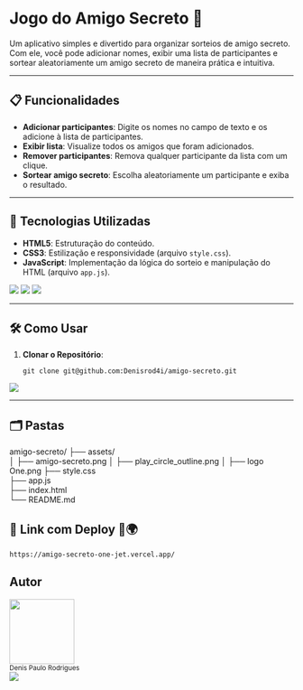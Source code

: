# Jogo do Amigo Secreto 🎁

Um aplicativo simples e divertido para organizar sorteios de amigo secreto. Com ele, você pode adicionar nomes, exibir uma lista de participantes e sortear aleatoriamente um amigo secreto de maneira prática e intuitiva.

---

## 📋 Funcionalidades

- **Adicionar participantes**: Digite os nomes no campo de texto e os adicione à lista de participantes.
- **Exibir lista**: Visualize todos os amigos que foram adicionados.
- **Remover participantes**: Remova qualquer participante da lista com um clique.
- **Sortear amigo secreto**: Escolha aleatoriamente um participante e exiba o resultado.

---

## 🚀 Tecnologias Utilizadas

- **HTML5**: Estruturação do conteúdo.
- **CSS3**: Estilização e responsividade (arquivo `style.css`).
- **JavaScript**: Implementação da lógica do sorteio e manipulação do HTML (arquivo `app.js`).
<div>
  <img src="https://img.shields.io/badge/HTML-239120?style=for-the-badge&logo=html5&logoColor=white">
  <img src="https://img.shields.io/badge/CSS-239120?style=for-the-badge&logo=css3&logoColor=white">
  <img src="https://img.shields.io/badge/JavaScript-F7DF1E?style=for-the-badge&logo=javascript&logoColor=black">
</div>

---



## 🛠️ Como Usar

1. **Clonar o Repositório**:
   ```
   git clone git@github.com:Denisrod4i/amigo-secreto.git

  <div>
    <img src="https://img.shields.io/github/stars/camilafernanda?style=social">
  </div>

   
   ---

## 🗂️ Pastas
amigo-secreto/
├── assets/               
│   ├── amigo-secreto.png
│   ├── play_circle_outline.png
│   ├── logo One.png
├── style.css              
├── app.js                 
├── index.html             
└── README.md              

##  🚀 Link com Deploy 🛜🌍
``` link
https://amigo-secreto-one-jet.vercel.app/
```
 
## Autor
 <div>
   <img loading="lazy"src="https://avatars.githubusercontent.com/u/104872198?v=4"width=115><br><sub>Denis Paulo Rodrigues</sub>
 </div>

 <div><img src="http://img.shields.io/static/v1?label=STATUS&message=EM%20DESENVOLVIMENTO&color=GREEN&style=for-the-badge">
 </div>

  




